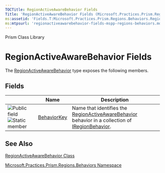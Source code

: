 ```yaml
---
TOCTitle: RegionActiveAwareBehavior Fields
Title: 'RegionActiveAwareBehavior Fields (Microsoft.Practices.Prism.Regions.Behaviors)'
ms:assetid: 'Fields.T:Microsoft.Practices.Prism.Regions.Behaviors.RegionActiveAwareBehavior'
ms:mtpsurl: 'regionactiveawarebehavior-fields-mspp-regions-behaviors.md'
---
```


Prism Class Library

RegionActiveAwareBehavior Fields
================================

The [RegionActiveAwareBehavior](https://msdn.microsoft.com/library/microsoft.practices.prism.regions.behaviors.regionactiveawarebehavior) type exposes the following members.

Fields
------

<span id="fieldTableToggle"></span>
<table>

<thead>
<tr class="header">
<th> </th>
<th>Name</th>
<th>Description</th>
</tr>
</thead>
<tbody>
<tr class="odd">
<td><img src="https://msdn.microsoft.com/en-us/Gg430948.pubfield(en-us,PandP.50).gif" title="Public field" /><img src="https://msdn.microsoft.com/en-us/Gg430948.static(en-us,PandP.50).gif" title="Static member" /></td>
<td><a href="https://msdn.microsoft.com/library/microsoft.practices.prism.regions.behaviors.regionactiveawarebehavior.behaviorkey">BehaviorKey</a></td>
<td><div class="summary">
Name that identifies the <a href="https://msdn.microsoft.com/library/microsoft.practices.prism.regions.behaviors.regionactiveawarebehavior">RegionActiveAwareBehavior</a> behavior in a collection of <a href="https://msdn.microsoft.com/library/microsoft.practices.prism.regions.iregionbehavior">IRegionBehavior</a>.
</div></td>
</tr>
</tbody>
</table>

See Also
--------


[RegionActiveAwareBehavior Class](https://msdn.microsoft.com/library/microsoft.practices.prism.regions.behaviors.regionactiveawarebehavior)

[Microsoft.Practices.Prism.Regions.Behaviors Namespace](https://msdn.microsoft.com/library/microsoft.practices.prism.regions.behaviors)

